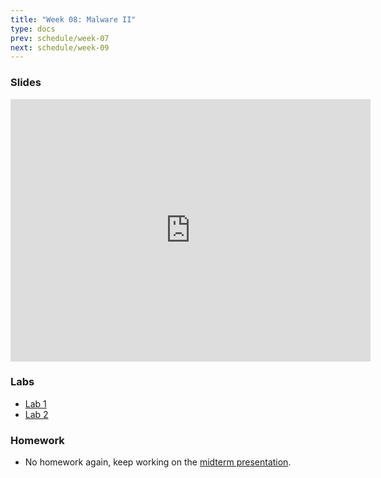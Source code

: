 ```yaml
---
title: "Week 08: Malware II"
type: docs
prev: schedule/week-07
next: schedule/week-09
---
```


### Slides

<iframe src="https://slides.com/chasekanipe/week-7/embed" width="576" height="420" title="Week 8" scrolling="no" frameborder="0" webkitallowfullscreen mozallowfullscreen allowfullscreen></iframe>

### Labs

- [Lab 1](lab-1/)
- [Lab 2](lab-2/)

### Homework

- No homework again, keep working on the
  [midterm presentation](/schedule/week-07/midterm).
